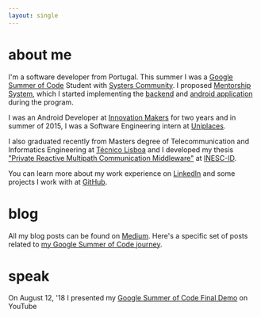 ```yaml
---
layout: single
---
```


# about me

I'm a software developer from Portugal. This summer I was a [Google Summer of Code](https://summerofcode.withgoogle.com) Student with [Systers Community](https://github.com/systers). I proposed [Mentorship System](https://summerofcode.withgoogle.com/projects/#5331289322815488), which I started implementing the [backend](https://github.com/systers/mentorship-backend) and [android application](https://github.com/systers/mentorship-android) during the program.

I was an Android Developer at [Innovation Makers](https://inm.pt/) for two years and in summer of 2015, I was a Software Engineering intern at [Uniplaces](https://uniplaces.com/).

I also graduated recently from Masters degree of Telecommunication and Informatics Engineering at [Técnico Lisboa](https://tecnico.ulisboa.pt/) and I developed my thesis ["Private Reactive Multipath Communication Middleware"](https://github.com/inesc-id/Premium) at [INESC-ID](https://www.inesc-id.pt/).

You can learn more about my work experience on [LinkedIn](https://www.linkedin.com/in/isabelcmdcosta) and some projects I work with at [GitHub](https://github.com/isabelcosta).

# blog

All my blog posts can be found on [Medium](https://medium.com/@isabelcmdcosta). Here's a specific set of posts related to [my Google Summer of Code journey](https://medium.com/isabel-costa-gsoc).


# speak

On August 12, '18 I presented my [Google Summer of Code Final Demo](https://www.youtube.com/watch?v=xRZrdR47R-w) on YouTube
